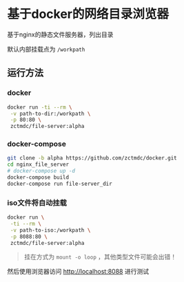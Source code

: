 # 基于docker的网络目录浏览器

基于nginx的静态文件服务器，列出目录

默认内部挂载点为 `/workpath`

## 运行方法

### docker

```bash
docker run -ti --rm \
 -v path-to-dir:/workpath \
 -p 80:80 \
 zctmdc/file-server:alpha
```

### docker-compose

```bash
git clone -b alpha https://github.com/zctmdc/docker.git
cd nginx_file_server
# docker-compose up -d
docker-compose build
docker-compose run file-server_dir
```

### iso文件将自动挂载

```bash
docker run \
 -ti --rm \
 -v path-to-iso:/workpath \
 -p 8088:80 \
 zctmdc/file-server:alpha
```

> 挂在方式为 `mount -o loop` ，其他类型文件可能会出错！

然后使用浏览器访问 [http://localhost:8088](http://localhost:8088?_blank) 进行测试
